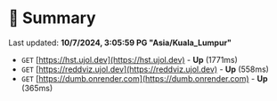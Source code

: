 # 📖 Summary
Last updated: **10/7/2024, 3:05:59 PG "Asia/Kuala_Lumpur"**

- `GET` [https://hst.ujol.dev](https://hst.ujol.dev) - **Up** (1771ms)
- `GET` [https://reddviz.ujol.dev](https://reddviz.ujol.dev) - **Up** (558ms)
- `GET` [https://dumb.onrender.com](https://dumb.onrender.com) - **Up** (365ms)
